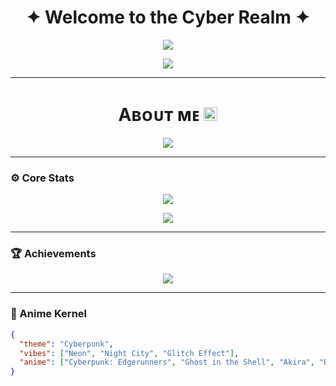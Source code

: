 <h1 align="center">✦ Welcome to the Cyber Realm ✦</h1>

<p align="center">
  <img src="https://readme-typing-svg.herokuapp.com?font=Fira+Code&size=24&duration=3500&pause=1000&color=00FFFF&center=true&vCenter=true&width=500&lines=Initializing+Persona...;Loading+Cyberpunk+Shell...;Welcome+to+Neo-Tokyo" />
</p>

<p align="center">
  <img src="https://i.ibb.co/fYMxrHQ0/photo-2025-04-29-16-45-17-7498777191010795536.jpg" />
</p>

---

<h1 align="center">Aʙᴏᴜᴛ ᴍᴇ <img src="https://emojis.slackmojis.com/emojis/images/1621024394/39092/cat-roll.gif?1621024394" width="22" /></h1>


<p align="center">
  <img src="https://readme-typing-svg.demolab.com?font=Caveat&weight=600&size=60&duration=3500&pause=1200&center=true&vCenter=true&width=1080&height=100&color=f75c7e&lines=Hi!%2C+I'm+Rexy+Sama;I'm++Not+a+Developer+" />
</p>

---

### ⚙️ Core Stats

<p align="center">
  <img src="https://github-readme-stats.vercel.app/api?username=yourusername&show_icons=true&theme=radical&hide_border=false&border_radius=20&icon_color=00ffff&title_color=ff2cc2&text_color=ffffff&bg_color=0d1117" />
</p>

<p align="center">
  <img src="https://github-readme-streak-stats.herokuapp.com/?user=yourusername&theme=tokyonight_duo&hide_border=false&ring=ff2cc2&fire=00ffff&currStreakLabel=ffffff" />
</p>

---

### 🏆 Achievements

<p align="center">
  <img src="https://github-profile-trophy.vercel.app/?username=yourusername&theme=onedark&no-frame=true&no-bg=true&margin-w=10" />
</p>

---

### 💾 Anime Kernel

```json
{
  "theme": "Cyberpunk",
  "vibes": ["Neon", "Night City", "Glitch Effect"],
  "anime": ["Cyberpunk: Edgerunners", "Ghost in the Shell", "Akira", "Blame!"]
}
